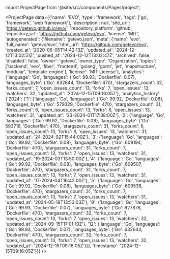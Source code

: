 
import ProjectPage from '@site/src/components/Pages/project';

<ProjectPage
    data={{'name': 'EVO', 'type': 'framework', 'tags': ['go', 'framework', 'web framework'], 'description': null, 'site_url': 'https://getevo.github.io/evo/', 'repository_platform': 'github', 'repository_url': 'https://github.com/getevo/evo', 'license': 'MIT', 'autogenerated': {'filename': 'getevo.json', 'meta': {'name': 'evo', 'full_name': 'getevo/evo', 'html_url': 'https://github.com/getevo/evo', 'created_at': '2020-06-05T14:42:13Z', 'updated_at': '2024-12-12T13:02:51Z', 'pushed_at': '2024-12-12T13:02:47Z', 'archived': false, 'disabled': false, 'owner': 'getevo', 'owner_type': 'Organization', 'topics': ['backend', 'evo', 'fiber', 'frontend', 'golang', 'gorm', 'jet', 'mapstructure', 'modular', 'template-engine'], 'license': 'MIT License'}, 'analytics': {'language': 'Go', 'languages': {'Go': 99.93, 'Dockerfile': 0.07}, 'languages_byte': {'Go': 632644, 'Dockerfile': 470}, 'stargazers_count': 32, 'forks_count': 7, 'open_issues_count': 13, 'forks': 7, 'open_issues': 13, 'watchers': 32, 'updated_at': '2024-12-15T09:16:05Z'}, 'analytics_history': {'2024': {'1': {'language': 'Go', 'languages': {'Go': 99.92, 'Dockerfile': 0.08}, 'languages_byte': {'Go': 579329, 'Dockerfile': 470}, 'stargazers_count': 31, 'forks_count': 6, 'open_issues_count': 13, 'forks': 6, 'open_issues': 13, 'watchers': 31, 'updated_at': '23-2024-01T17:38:00Z'}, '2': {'language': 'Go', 'languages': {'Go': 99.92, 'Dockerfile': 0.08}, 'languages_byte': {'Go': 593718, 'Dockerfile': 470}, 'stargazers_count': 31, 'forks_count': 6, 'open_issues_count': 13, 'forks': 6, 'open_issues': 13, 'watchers': 31, 'updated_at': '24-2024-02T15:44:00Z'}, '3': {'language': 'Go', 'languages': {'Go': 99.92, 'Dockerfile': 0.08}, 'languages_byte': {'Go': 609194, 'Dockerfile': 470}, 'stargazers_count': 31, 'forks_count': 7, 'open_issues_count': 13, 'forks': 7, 'open_issues': 13, 'watchers': 31, 'updated_at': '19-2024-03T13:50:00Z'}, '4': {'language': 'Go', 'languages': {'Go': 99.92, 'Dockerfile': 0.08}, 'languages_byte': {'Go': 609507, 'Dockerfile': 470}, 'stargazers_count': 31, 'forks_count': 7, 'open_issues_count': 13, 'forks': 7, 'open_issues': 13, 'watchers': 31, 'updated_at': '17-2024-04T16:42:00Z'}, '5': {'language': 'Go', 'languages': {'Go': 99.92, 'Dockerfile': 0.08}, 'languages_byte': {'Go': 609536, 'Dockerfile': 470}, 'stargazers_count': 31, 'forks_count': 7, 'open_issues_count': 13, 'forks': 7, 'open_issues': 13, 'watchers': 31, 'updated_at': '2024-05-18T13:53:03Z'}, '9': {'language': 'Go', 'languages': {'Go': 99.93, 'Dockerfile': 0.07}, 'languages_byte': {'Go': 627876, 'Dockerfile': 470}, 'stargazers_count': 32, 'forks_count': 7, 'open_issues_count': 13, 'forks': 7, 'open_issues': 13, 'watchers': 32, 'updated_at': '2024-09-15T17:01:10Z'}, '12': {'language': 'Go', 'languages': {'Go': 99.93, 'Dockerfile': 0.07}, 'languages_byte': {'Go': 632644, 'Dockerfile': 470}, 'stargazers_count': 32, 'forks_count': 7, 'open_issues_count': 13, 'forks': 7, 'open_issues': 13, 'watchers': 32, 'updated_at': '2024-12-15T09:16:05Z'}}}, 'timestamp': '2024-12-15T09:16:05Z'}}}
/>
